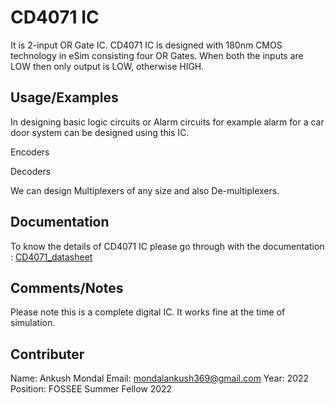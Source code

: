 
# CD4071 IC

It is 2-input OR Gate IC. CD4071 IC is designed with 180nm CMOS technology in eSim consisting four OR Gates. When both the inputs are LOW then only output is LOW, otherwise HIGH.


## Usage/Examples

In designing basic logic circuits or Alarm circuits for example alarm for a car door system can be designed using this IC.

Encoders

Decoders

We can design Multiplexers of any size and also De-multiplexers.

## Documentation

To know the details of CD4071 IC please go through with the documentation : [CD4071_datasheet](https://www.ti.com/lit/gpn/cd4071b)

## Comments/Notes

Please note this is a complete digital IC. It works fine at the time of simulation.

## Contributer

Name: Ankush Mondal
Email: mondalankush369@gmail.com
Year: 2022
Position: FOSSEE Summer Fellow 2022